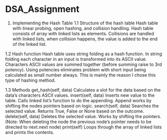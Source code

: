 # DSA_Assignment

1. Implementing the Hash Table
1.1 Structure of the hash table
Hash table with linear probing, open hashing, and collision handling. Hash table consists of array with linked lists as elements. Collisions are handled with linked lists, when collision happens, the value is added to the end of the linked list.

1.2 Hash function
Hash table uses string folding as a hash function. In string folding each character in an input is transformed into its ASCII value. Characters ASCII values are summed together (before summing raise to 3rd potency). Using potencies eliminates problem with short input being calculated as small number always. This is mainly the reason I chose this type of hashing method.

1.3 Methods
get_hash(self, data)
Calculates a slot for the data based on the data’s characters ASCII values.
insert(self, data)
Inserts new value to the table. Calls linked list’s function to do the appending. Append works by shifting the nodes pointers based on logic.
search(self, data)
Searches the selected value. Returns True, False or None based on the outcome.
delete(self, data)
Deletes the selected value. Works by shifting the pointers. (Note: When deleting the node the previous node’s pointer needs to be directed to next.next node)
print(self)
Loops through the array of linked lists and prints the contents.

